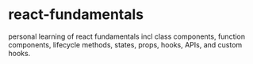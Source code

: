# react-fundamentals
personal learning of react fundamentals incl class components, function components, lifecycle methods, states, props, hooks, APIs, and custom hooks.
